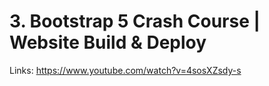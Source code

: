 # 3. Bootstrap 5 Crash Course | Website Build & Deploy

Links: https://www.youtube.com/watch?v=4sosXZsdy-s